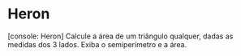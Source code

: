 # Heron
[console: Heron] Calcule a área de um triângulo qualquer, dadas as medidas dos 3 lados. Exiba o semiperímetro e a área.
